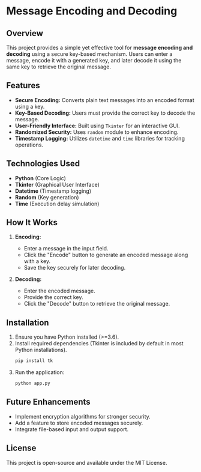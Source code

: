 # Message Encoding and Decoding

## Overview
This project provides a simple yet effective tool for **message encoding and decoding** using a secure key-based mechanism. Users can enter a message, encode it with a generated key, and later decode it using the same key to retrieve the original message.

## Features
- **Secure Encoding:** Converts plain text messages into an encoded format using a key.
- **Key-Based Decoding:** Users must provide the correct key to decode the message.
- **User-Friendly Interface:** Built using `Tkinter` for an interactive GUI.
- **Randomized Security:** Uses `random` module to enhance encoding.
- **Timestamp Logging:** Utilizes `datetime` and `time` libraries for tracking operations.

## Technologies Used
- **Python** (Core Logic)
- **Tkinter** (Graphical User Interface)
- **Datetime** (Timestamp logging)
- **Random** (Key generation)
- **Time** (Execution delay simulation)

## How It Works
1. **Encoding:**
   - Enter a message in the input field.
   - Click the "Encode" button to generate an encoded message along with a key.
   - Save the key securely for later decoding.

2. **Decoding:**
   - Enter the encoded message.
   - Provide the correct key.
   - Click the "Decode" button to retrieve the original message.

## Installation
1. Ensure you have Python installed (>=3.6).
2. Install required dependencies (Tkinter is included by default in most Python installations).
   ```bash
   pip install tk
   ```
3. Run the application:
   ```bash
   python app.py
   ```

## Future Enhancements
- Implement encryption algorithms for stronger security.
- Add a feature to store encoded messages securely.
- Integrate file-based input and output support.

## License
This project is open-source and available under the MIT License.


